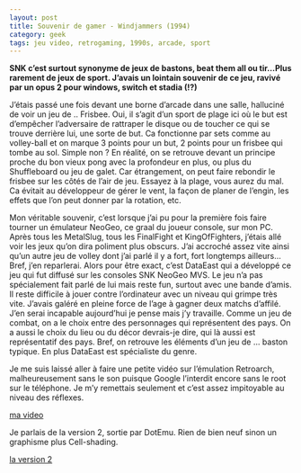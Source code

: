 ```yaml
---
layout: post
title: Souvenir de gamer - Windjammers (1994)
category: geek
tags: jeu video, retrogaming, 1990s, arcade, sport
---
```


**SNK c’est surtout synonyme de jeux de bastons, beat them all ou tir…Plus rarement de jeux de sport. J’avais un lointain souvenir de ce jeu, ravivé par un opus 2 pour windows, switch et stadia (!?)**

J’étais passé une fois devant une borne d’arcade dans une salle, halluciné de voir un jeu de .. Frisbee. Oui, il s’agit d’un sport de plage ici où le but est d’empêcher l’adversaire de rattraper le disque ou de toucher ce qui se trouve derrière lui, une sorte de but. Ca fonctionne par sets comme au volley-ball et on marque 3 points pour un but, 2 points pour un frisbee qui tombe au sol. Simple non ? En réalité, on se retrouve devant un principe proche du bon vieux pong avec la profondeur en plus, ou plus du Shuffleboard ou jeu de galet. Car étrangement, on peut faire rebondir le frisbee sur les côtés de l’air de jeu. Essayez à la plage, vous aurez du mal. Ca évitait au développeur de gérer le vent, la façon de planer de l’engin, les effets que l’on peut donner par la rotation, etc.

Mon véritable souvenir, c’est lorsque j’ai pu pour la première fois faire tourner un émulateur NeoGeo, ce graal du joueur console, sur mon PC. Après tous les MetalSlug, tous les FinalFight et KingOfFighters, j’étais allé voir les jeux qu’on dira poliment plus obscurs. J’ai accroché assez vite ainsi qu’un autre jeu de volley dont j’ai parlé il y a fort, fort longtemps ailleurs… Bref, j’en reparlerai. Alors pour être exact, c’est DataEast qui a développé ce jeu qui fut diffusé sur les consoles SNK NeoGeo MVS. Le jeu n’a pas spécialement fait parlé de lui mais reste fun, surtout avec une bande d’amis. Il reste difficile à jouer contre l’ordinateur avec un niveau qui grimpe très vite. J’avais galéré en pleine force de l’age à gagner deux matchs d’affilé. J’en serai incapable aujourd’hui je pense mais j’y travaille. Comme un jeu de combat, on a le choix entre des personnages qui représentent des pays. On a aussi le choix du lieu ou du décor devrais-je dire, qui là aussi est représentatif des pays. Bref, on retrouve les éléments d’un jeu de … baston typique. En plus DataEast est spécialiste du genre.

Je me suis laissé aller à faire une petite vidéo sur l’émulation Retroarch, malheureusement sans le son puisque Google l’interdit encore sans le root sur le téléphone. Je m’y remettais seulement et c’est assez impitoyable au niveau des réflexes.

[ma video](https://videos.pair2jeux.tube/videos/watch/8defe536-2d06-4faf-91f5-2e795924ae91)

Je parlais de la version 2, sortie par DotEmu. Rien de bien neuf sinon un graphisme plus Cell-shading.

[la version 2](https://youtu.be/OBWGUWI9PWk)
